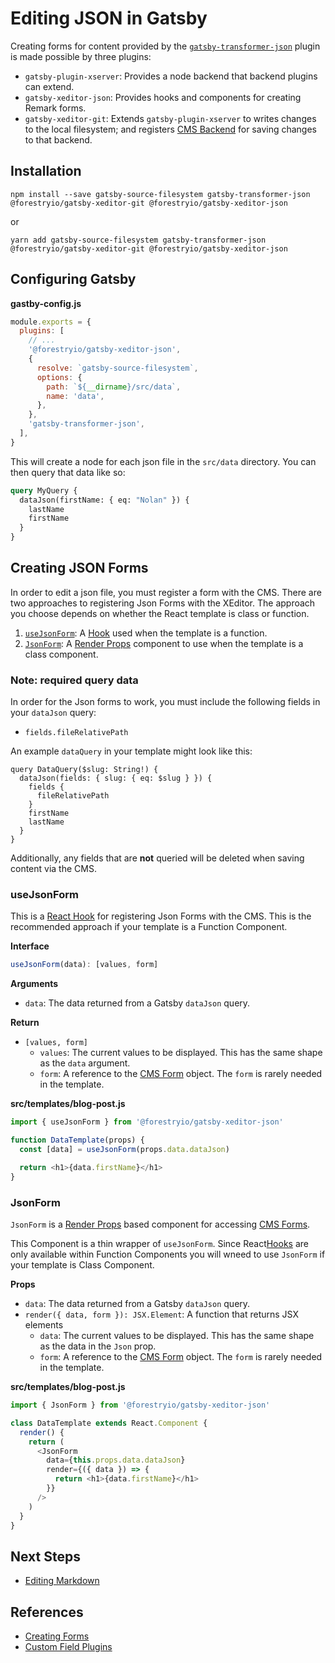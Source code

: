 # Editing JSON in Gatsby

Creating forms for content provided by the [`gatsby-transformer-json`](https://github.com/gatsbyjs/gatsby/tree/master/packages/gatsby-transformer-json) plugin is made possible by three plugins:

- `gatsby-plugin-xserver`: Provides a node backend that backend plugins can extend.
- `gatsby-xeditor-json`: Provides hooks and components for creating Remark forms.
- `gatsby-xeditor-git`: Extends `gatsby-plugin-xserver` to writes changes to the local filesystem;
  and registers [CMS Backend](../concepts/backends.md) for saving changes to that backend.

## Installation

```
npm install --save gatsby-source-filesystem gatsby-transformer-json @forestryio/gatsby-xeditor-git @forestryio/gatsby-xeditor-json
```

or

```
yarn add gatsby-source-filesystem gatsby-transformer-json @forestryio/gatsby-xeditor-git @forestryio/gatsby-xeditor-json
```

## Configuring Gatsby

**gastby-config.js**

```javascript
module.exports = {
  plugins: [
    // ...
    '@forestryio/gatsby-xeditor-json',
    {
      resolve: `gatsby-source-filesystem`,
      options: {
        path: `${__dirname}/src/data`,
        name: 'data',
      },
    },
    'gatsby-transformer-json',
  ],
}
```

This will create a node for each json file in the `src/data` directory. You can then query that data like so:

```graphql
query MyQuery {
  dataJson(firstName: { eq: "Nolan" }) {
    lastName
    firstName
  }
}
```

## Creating JSON Forms

In order to edit a json file, you must register a form with the CMS. There are two approaches to registering Json Forms with the XEditor. The approach you choose depends on whether the React template is class or function.

1. [`useJsonForm`](#useJsonForm): A [Hook](https://reactjs.org/docs/hooks-intro.html) used when the template is a function.
1. [`JsonForm`](#JsonForm): A [Render Props](https://reactjs.org/docs/render-props.html#use-render-props-for-cross-cutting-concerns) component to use when the template is a class component.

### Note: required query data

In order for the Json forms to work, you must include the following fields in your `dataJson` query:

- `fields.fileRelativePath`

An example `dataQuery` in your template might look like this:

```
query DataQuery($slug: String!) {
  dataJson(fields: { slug: { eq: $slug } }) {
    fields {
      fileRelativePath
    }
    firstName
    lastName
  }
}
```

Additionally, any fields that are **not** queried will be deleted when saving content via the CMS.

### useJsonForm

This is a [React Hook](https://reactjs.org/docs/hooks-intro.html) for registering Json Forms with the CMS.
This is the recommended approach if your template is a Function Component.

**Interface**

```typescript
useJsonForm(data): [values, form]
```

**Arguments**

- `data`: The data returned from a Gatsby `dataJson` query.

**Return**

- `[values, form]`
  - `values`: The current values to be displayed. This has the same shape as the `data` argument.
  - `form`: A reference to the [CMS Form](../concepts/forms.md) object. The `form` is rarely needed in the template.

**src/templates/blog-post.js**

```javascript
import { useJsonForm } from '@forestryio/gatsby-xeditor-json'

function DataTemplate(props) {
  const [data] = useJsonForm(props.data.dataJson)

  return <h1>{data.firstName}</h1>
}
```

### JsonForm

`JsonForm` is a [Render Props](https://reactjs.org/docs/render-props.html#use-render-props-for-cross-cutting-concerns)
based component for accessing [CMS Forms](../concepts/forms.md).

This Component is a thin wrapper of `useJsonForm`. Since React[Hooks](https://reactjs.org/docs/hooks-intro.html) are
only available within Function Components you will wneed to use `JsonForm` if your template is Class Component.

**Props**

- `data`: The data returned from a Gatsby `dataJson` query.
- `render({ data, form }): JSX.Element`: A function that returns JSX elements
  - `data`: The current values to be displayed. This has the same shape as the data in the `Json` prop.
  - `form`: A reference to the [CMS Form](../concepts/forms.md) object. The `form` is rarely needed in the template.

**src/templates/blog-post.js**

```javascript
import { JsonForm } from '@forestryio/gatsby-xeditor-json'

class DataTemplate extends React.Component {
  render() {
    return (
      <JsonForm
        data={this.props.data.dataJson}
        render={({ data }) => {
          return <h1>{data.firstName}</h1>
        }}
      />
    )
  }
}
```

## Next Steps

- [Editing Markdown](./editing-markdown-2.md)

## References

- [Creating Forms](../react/creating-forms.md)
- [Custom Field Plugins](./custom-field-plugins.md)
